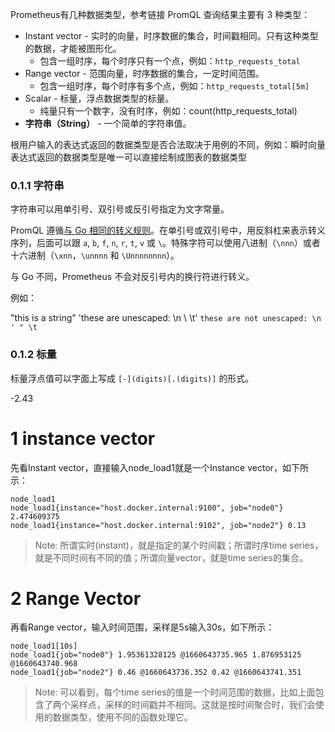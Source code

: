 
Prometheus有几种数据类型，参考链接
PromQL 查询结果主要有 3 种类型：
- Instant vector - 实时的向量，时序数据的集合，时间戳相同。只有这种类型的数据，才能被图形化。
    - 包含一组时序，每个时序只有一个点，例如：`http_requests_total`
- Range vector - 范围向量，时序数据的集合，一定时间范围。
    - 包含一组时序，每个时序有多个点，例如：`http_requests_total[5m]`
- Scalar - 标量，浮点数据类型的标量。
    - 纯量只有一个数字，没有时序，例如：count(http_requests_total)
- **字符串（String）** - 一个简单的字符串值。

根用户输入的表达式返回的数据类型是否合法取决于用例的不同，例如：瞬时向量表达式返回的数据类型是唯一可以直接绘制成图表的数据类型

### 0.1.1 字符串

字符串可以用单引号、双引号或反引号指定为文字常量。

PromQL 遵循[与 Go 相同的转义规则](https://golang.org/ref/spec#String_literals)。在单引号或双引号中，用反斜杠来表示转义序列，后面可以跟 `a`, `b`, `f`, `n`, `r`, `t`, `v` 或 `\`。特殊字符可以使用八进制（`\nnn`）或者十六进制（`\xnn`，`\unnnn` 和 `\Unnnnnnnn`）。

与 Go 不同，Prometheus 不会对反引号内的换行符进行转义。

例如：

"this is a string"
'these are unescaped: \n \\ \t'
`these are not unescaped: \n ' " \t`

### 0.1.2 标量

标量浮点值可以字面上写成 `[-](digits)[.(digits)]` 的形式。

-2.43


# 1 instance vector

先看Instant vector，直接输入node_load1就是一个Instance vector，如下所示：

```
node_load1
node_load1{instance="host.docker.internal:9100", job="node0"} 2.474609375
node_load1{instance="host.docker.internal:9102", job="node2"} 0.13
```


> Note: 所谓实时(instant)，就是指定的某个时间戳；所谓时序time series，就是不同时间有不同的值；所谓向量vector，就是time series的集合。


# 2 Range Vector 

再看Range vector，输入时间范围，采样是5s输入30s，如下所示：

```
node_load1[10s]
node_load1{job="node0"} 1.95361328125 @1660643735.965 1.876953125 @1660643740.968
node_load1{job="node2"} 0.46 @1660643736.352 0.42 @1660643741.351
```


> Note: 可以看到，每个time series的值是一个时间范围的数据，比如上面包含了两个采样点，采样的时间戳并不相同。这就是按时间聚合时，我们会使用的数据类型，使用不同的函数处理它。












